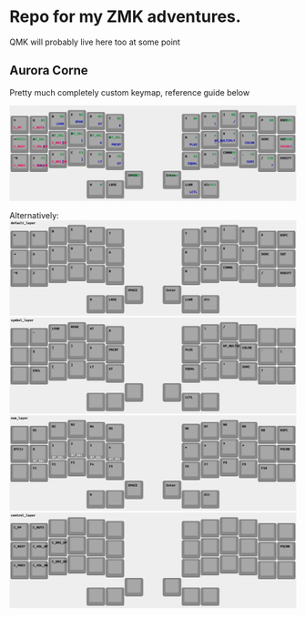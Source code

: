 # Repo for my ZMK adventures. 
QMK will probably live here too at some point

## Aurora Corne
Pretty much completely custom keymap, reference guide below

![Unified](images/splitkb_aurora_corne_rev1_unified.png)

Alternatively:
![Default](images/splitkb_aurora_corne_rev1_split_3x6_3_default_layer.png)
![Symbol](images/splitkb_aurora_corne_rev1_split_3x6_3_symbol_layer.png)
![Num](images/splitkb_aurora_corne_rev1_split_3x6_3_num_layer.png)
![Control](images/splitkb_aurora_corne_rev1_split_3x6_3_control_layer.png)
